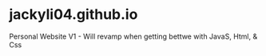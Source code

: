 # jackyli04.github.io
Personal Website V1 - Will revamp when getting bettwe with JavaS, Html, & Css

